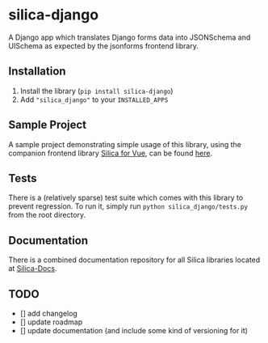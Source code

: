 # silica-django
A Django app which translates Django forms data into JSONSchema and UISchema as expected by the jsonforms frontend library.


## Installation
1. Install the library (`pip install silica-django`)
2. Add `"silica_django"` to your `INSTALLED_APPS`


## Sample Project
A sample project demonstrating simple usage of this library, using the companion frontend library [Silica for Vue](https://github.com/zagaran/silica-vue), can be found [here](https://github.com/zagaran/sample-silica-django-app).

## Tests
There is a (relatively sparse) test suite which comes with this library to prevent regression. To run it, simply run `python silica_django/tests.py` from the root directory.

## Documentation
There is a combined documentation repository for all Silica libraries located at [Silica-Docs](https://www.github.com/zagaran/silica-docs).

## TODO
- [] add changelog
- [] update roadmap
- [] update documentation (and include some kind of versioning for it)